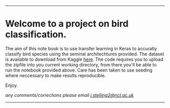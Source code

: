 ___
# Welcome to a project on bird classification.

The aim of this note book is to use transfer learning in Keras to accuratly classify bird species using the seminal architechtures provided. The dataset is available to download from Kaggle [here](https://www.kaggle.com/gpiosenka/100-bird-species). The code requires you to upload the zipfile into you current working directory, from there you'll be able to run the notebook provided above. Care has been taken to use seeding where neccessary to make results reproducible. 

Enjoy.

*any comments/corrections please email j.stelling2@ncl.ac.uk*
___
